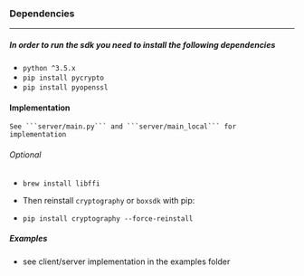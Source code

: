 ### Dependencies

---

##### In order to run the sdk you need to install the following dependencies

- ```python ^3.5.x```
- ```pip install pycrypto```
- ```pip install pyopenssl```


#### Implementation
    See ```server/main.py``` and ```server/main_local``` for implementation


###### Optional

- ```brew install libffi```

- Then reinstall ```cryptography``` or ```boxsdk``` with pip:

- ```pip install cryptography --force-reinstall```

##### Examples
-  see client/server implementation in the examples folder

